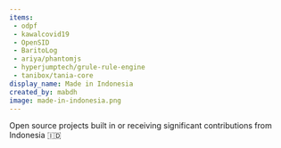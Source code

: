 ```yaml
---
items:
 - odpf
 - kawalcovid19
 - OpenSID
 - BaritoLog
 - ariya/phantomjs
 - hyperjumptech/grule-rule-engine
 - tanibox/tania-core
display_name: Made in Indonesia
created_by: mabdh
image: made-in-indonesia.png
---
```

Open source projects built in or receiving significant contributions from Indonesia :indonesia:
